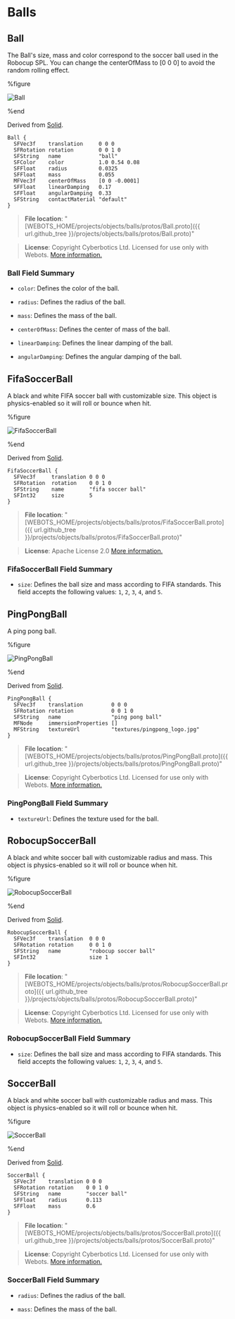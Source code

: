 # Balls

## Ball

The Ball's size, mass and color correspond to the soccer ball used in the Robocup SPL.
You can change the centerOfMass to [0 0 0] to avoid the random rolling effect.

%figure

![Ball](images/objects/balls/Ball/model.thumbnail.png)

%end

Derived from [Solid](../reference/solid.md).

```
Ball {
  SFVec3f    translation     0 0 0
  SFRotation rotation        0 0 1 0
  SFString   name            "ball"
  SFColor    color           1.0 0.54 0.08
  SFFloat    radius          0.0325
  SFFloat    mass            0.055
  MFVec3f    centerOfMass    [0 0 -0.0001]
  SFFloat    linearDamping   0.17
  SFFloat    angularDamping  0.33
  SFString   contactMaterial "default"
}
```

> **File location**: "[WEBOTS\_HOME/projects/objects/balls/protos/Ball.proto]({{ url.github_tree }}/projects/objects/balls/protos/Ball.proto)"

> **License**: Copyright Cyberbotics Ltd. Licensed for use only with Webots.
[More information.](https://cyberbotics.com/webots_assets_license)

### Ball Field Summary

- `color`: Defines the color of the ball.

- `radius`: Defines the radius of the ball.

- `mass`: Defines the mass of the ball.

- `centerOfMass`: Defines the center of mass of the ball.

- `linearDamping`: Defines the linear damping of the ball.

- `angularDamping`: Defines the angular damping of the ball.

## FifaSoccerBall

A black and white FIFA soccer ball with customizable size.
This object is physics-enabled so it will roll or bounce when hit.

%figure

![FifaSoccerBall](images/objects/balls/FifaSoccerBall/model.thumbnail.png)

%end

Derived from [Solid](../reference/solid.md).

```
FifaSoccerBall {
  SFVec3f     translation 0 0 0
  SFRotation  rotation    0 0 1 0
  SFString    name        "fifa soccer ball"
  SFInt32     size        5
}
```

> **File location**: "[WEBOTS\_HOME/projects/objects/balls/protos/FifaSoccerBall.proto]({{ url.github_tree }}/projects/objects/balls/protos/FifaSoccerBall.proto)"

> **License**: Apache License 2.0
[More information.](http://www.apache.org/licenses/LICENSE-2.0)

### FifaSoccerBall Field Summary

- `size`: Defines the ball size and mass according to FIFA standards. This field accepts the following values: `1`, `2`, `3`, `4`, and `5`.

## PingPongBall

A ping pong ball.

%figure

![PingPongBall](images/objects/balls/PingPongBall/model.png)

%end

Derived from [Solid](../reference/solid.md).

```
PingPongBall {
  SFVec3f    translation         0 0 0
  SFRotation rotation            0 0 1 0
  SFString   name                "ping pong ball"
  MFNode     immersionProperties []
  MFString   textureUrl          "textures/pingpong_logo.jpg"
}
```

> **File location**: "[WEBOTS\_HOME/projects/objects/balls/protos/PingPongBall.proto]({{ url.github_tree }}/projects/objects/balls/protos/PingPongBall.proto)"

> **License**: Copyright Cyberbotics Ltd. Licensed for use only with Webots.
[More information.](https://cyberbotics.com/webots_assets_license)

### PingPongBall Field Summary

- `textureUrl`: Defines the texture used for the ball.

## RobocupSoccerBall

A black and white soccer ball with customizable radius and mass.
This object is physics-enabled so it will roll or bounce when hit.

%figure

![RobocupSoccerBall](images/objects/balls/RobocupSoccerBall/model.thumbnail.png)

%end

Derived from [Solid](../reference/solid.md).

```
RobocupSoccerBall {
  SFVec3f    translation  0 0 0
  SFRotation rotation     0 0 1 0
  SFString   name         "robocup soccer ball"
  SFInt32                 size 1
}
```

> **File location**: "[WEBOTS\_HOME/projects/objects/balls/protos/RobocupSoccerBall.proto]({{ url.github_tree }}/projects/objects/balls/protos/RobocupSoccerBall.proto)"

> **License**: Copyright Cyberbotics Ltd. Licensed for use only with Webots.
[More information.](https://cyberbotics.com/webots_assets_license)

### RobocupSoccerBall Field Summary

- `size`: Defines the ball size and mass according to FIFA standards. This field accepts the following values: `1`, `2`, `3`, `4`, and `5`.

## SoccerBall

A black and white soccer ball with customizable radius and mass.
This object is physics-enabled so it will roll or bounce when hit.

%figure

![SoccerBall](images/objects/balls/SoccerBall/model.thumbnail.png)

%end

Derived from [Solid](../reference/solid.md).

```
SoccerBall {
  SFVec3f    translation 0 0 0
  SFRotation rotation    0 0 1 0
  SFString   name        "soccer ball"
  SFFloat    radius      0.113
  SFFloat    mass        0.6
}
```

> **File location**: "[WEBOTS\_HOME/projects/objects/balls/protos/SoccerBall.proto]({{ url.github_tree }}/projects/objects/balls/protos/SoccerBall.proto)"

> **License**: Copyright Cyberbotics Ltd. Licensed for use only with Webots.
[More information.](https://cyberbotics.com/webots_assets_license)

### SoccerBall Field Summary

- `radius`: Defines the radius of the ball.

- `mass`: Defines the mass of the ball.

